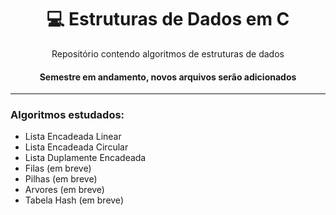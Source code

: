 <h1 align="center">💻 Estruturas de Dados em C </h1>

<p align="center">Repositório contendo algoritmos de estruturas de dados </p>

<h4 align="center">Semestre em andamento, novos arquivos serão adicionados</h4>

<hr>
  
###  Algoritmos estudados:
- Lista Encadeada Linear
- Lista Encadeada Circular
- Lista Duplamente Encadeada
- Filas (em breve)
- Pilhas (em breve)
- Arvores (em breve)
- Tabela Hash (em breve)
